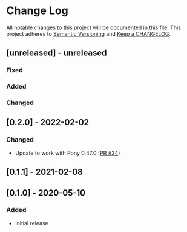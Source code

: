 # Change Log

All notable changes to this project will be documented in this file. This project adheres to [Semantic Versioning](http://semver.org/) and [Keep a CHANGELOG](http://keepachangelog.com/).

## [unreleased] - unreleased

### Fixed


### Added


### Changed


## [0.2.0] - 2022-02-02

### Changed

- Update to work with Pony 0.47.0 ([PR #24](https://github.com/ponylang/reactive_streams/pull/24))

## [0.1.1] - 2021-02-08

## [0.1.0] - 2020-05-10

### Added

- Initial release

